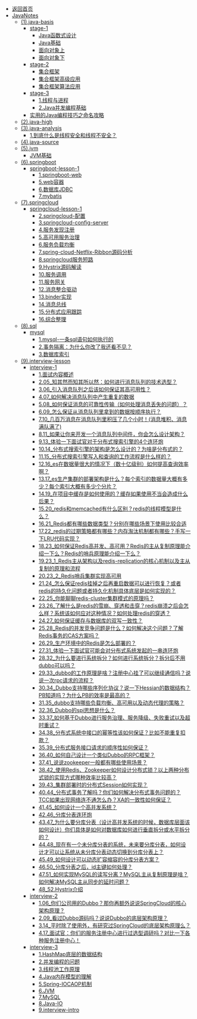- [返回首页](/)
- [JavaNotes](JavaNotes/)
  - [(1).java-basis](JavaNotes/(1).java-basis/)
    - [stage-1](JavaNotes/(1).java-basis/stage-1/)
      - [Java函数式设计](JavaNotes/(1).java-basis/stage-1/Java函数式设计.md)
      - [Java基础](JavaNotes/(1).java-basis/stage-1/Java基础.md)
      - [面向对象上](JavaNotes/(1).java-basis/stage-1/面向对象上.md)
      - [面向对象下](JavaNotes/(1).java-basis/stage-1/面向对象下.md)
    - [stage-2](JavaNotes/(1).java-basis/stage-2/)
      - [集合框架](JavaNotes/(1).java-basis/stage-2/集合框架.md)
      - [集合框架高级应用](JavaNotes/(1).java-basis/stage-2/集合框架高级应用.md)
      - [集合框架算法应用](JavaNotes/(1).java-basis/stage-2/集合框架算法应用.md)
    - [stage-3](JavaNotes/(1).java-basis/stage-3/)
      - [1.线程与进程](JavaNotes/(1).java-basis/stage-3/1.线程与进程.md)
      - [2.Java并发编程基础](JavaNotes/(1).java-basis/stage-3/2.Java并发编程基础.md)
    - [实用的Java编程技巧之命名攻略](JavaNotes/(1).java-basis/实用的Java编程技巧之命名攻略.md)
  - [(2).java-high](JavaNotes/(2).java-high/)
  - [(3).java-analysis](JavaNotes/(3).java-analysis/)
    - [1.到底什么是线程安全和线程不安全？](JavaNotes/(3).java-analysis/1.到底什么是线程安全和线程不安全？.md)
  - [(4).java-source](JavaNotes/(4).java-source/)
  - [(5).jvm](JavaNotes/(5).jvm/)
    - [JVM基础](JavaNotes/(5).jvm/JVM基础.md)
  - [(6).springboot](JavaNotes/(6).springboot/)
    - [springboot-lesson-1](JavaNotes/(6).springboot/springboot-lesson-1/)
      - [1.springboot-web](JavaNotes/(6).springboot/springboot-lesson-1/1.springboot-web.md)
      - [5.web容器](JavaNotes/(6).springboot/springboot-lesson-1/5.web容器.md)
      - [6.数据库JDBC](JavaNotes/(6).springboot/springboot-lesson-1/6.数据库JDBC.md)
      - [7.mybatis](JavaNotes/(6).springboot/springboot-lesson-1/7.mybatis.md)
  - [(7).springcloud](JavaNotes/(7).springcloud/)
    - [springcloud-lesson-1](JavaNotes/(7).springcloud/springcloud-lesson-1/)
      - [2.springcloud-配置](JavaNotes/(7).springcloud/springcloud-lesson-1/2.springcloud-配置.md)
      - [3.springcloud-config-server](JavaNotes/(7).springcloud/springcloud-lesson-1/3.springcloud-config-server.md)
      - [4.服务发现注册](JavaNotes/(7).springcloud/springcloud-lesson-1/4.服务发现注册.md)
      - [5.高可用服务治理](JavaNotes/(7).springcloud/springcloud-lesson-1/5.高可用服务治理.md)
      - [6.服务负载均衡](JavaNotes/(7).springcloud/springcloud-lesson-1/6.服务负载均衡.md)
      - [7.spring-cloud-Netflix-Ribbon源码分析](JavaNotes/(7).springcloud/springcloud-lesson-1/7.spring-cloud-Netflix-Ribbon源码分析.md)
      - [8.springcloud服务短路](JavaNotes/(7).springcloud/springcloud-lesson-1/8.springcloud服务短路.md)
      - [9.Hystrix源码解读](JavaNotes/(7).springcloud/springcloud-lesson-1/9.Hystrix源码解读.md)
      - [10.服务调用](JavaNotes/(7).springcloud/springcloud-lesson-1/10.服务调用.md)
      - [11.服务网关](JavaNotes/(7).springcloud/springcloud-lesson-1/11.服务网关.md)
      - [12.消息整合驱动](JavaNotes/(7).springcloud/springcloud-lesson-1/12.消息整合驱动.md)
      - [13.binder实现](JavaNotes/(7).springcloud/springcloud-lesson-1/13.binder实现.md)
      - [14.消息总线](JavaNotes/(7).springcloud/springcloud-lesson-1/14.消息总线.md)
      - [15.分布式应用跟踪](JavaNotes/(7).springcloud/springcloud-lesson-1/15.分布式应用跟踪.md)
      - [16.综合整理](JavaNotes/(7).springcloud/springcloud-lesson-1/16.综合整理.md)
  - [(8).sql](JavaNotes/(8).sql/)
    - [mysql](JavaNotes/(8).sql/mysql/)
      - [1.mysql-一条sql语句如何执行的](JavaNotes/(8).sql/mysql/1.mysql-一条sql语句如何执行的.md)
      - [2.事务隔离：为什么你改了我还看不见？](JavaNotes/(8).sql/mysql/2.事务隔离：为什么你改了我还看不见？.md)
      - [3.数据库索引](JavaNotes/(8).sql/mysql/3.数据库索引.md)
  - [(9).interview-lesson](JavaNotes/(9).interview-lesson/)
    - [interview-1](JavaNotes/(9).interview-lesson/interview-1/)
      - [1.面试内容概述](JavaNotes/(9).interview-lesson/interview-1/1.面试内容概述.md)
      - [2.05_知其然而知其所以然：如何进行消息队列的技术选型？](JavaNotes/(9).interview-lesson/interview-1/2.05_知其然而知其所以然：如何进行消息队列的技术选型？.md)
      - [3.06_引入消息队列之后该如何保证其高可用性？](JavaNotes/(9).interview-lesson/interview-1/3.06_引入消息队列之后该如何保证其高可用性？.md)
      - [4.07_如何解决消息队列中产生重复的数据](JavaNotes/(9).interview-lesson/interview-1/4.07_如何解决消息队列中产生重复的数据.md)
      - [5.08_如何保证消息的可靠性传输（如何处理消息丢失的问题）？](JavaNotes/(9).interview-lesson/interview-1/5.08_如何保证消息的可靠性传输（如何处理消息丢失的问题）？.md)
      - [6.09_怎么保证从消息队列里拿到的数据按顺序执行？](JavaNotes/(9).interview-lesson/interview-1/6.09_怎么保证从消息队列里拿到的数据按顺序执行？.md)
      - [7.10_几百万消息在消息队列里积压了几个小时！(消息堆积、消息满队满了)](JavaNotes/(9).interview-lesson/interview-1/7.10_几百万消息在消息队列里积压了几个小时！(消息堆积、消息满队满了).md)
      - [8.11_如果让你来开发一个消息队列中间件，你会怎么设计架构？](JavaNotes/(9).interview-lesson/interview-1/8.11_如果让你来开发一个消息队列中间件，你会怎么设计架构？.md)
      - [9.13_体验一下面试官对于分布式搜索引擎的4个连环炮](JavaNotes/(9).interview-lesson/interview-1/9.13_体验一下面试官对于分布式搜索引擎的4个连环炮.md)
      - [10.14_分布式搜索引擎的架构是怎么设计的？为啥是分布式的？](JavaNotes/(9).interview-lesson/interview-1/10.14_分布式搜索引擎的架构是怎么设计的？为啥是分布式的？.md)
      - [11.15_分布式搜索引擎写入和查询的工作流程是什么样的？](JavaNotes/(9).interview-lesson/interview-1/11.15_分布式搜索引擎写入和查询的工作流程是什么样的？.md)
      - [12.16_es在数据量很大的情况下（数十亿级别）如何提高查询效率啊？](JavaNotes/(9).interview-lesson/interview-1/12.16_es在数据量很大的情况下（数十亿级别）如何提高查询效率啊？.md)
      - [13.17_es生产集群的部署架构是什么？每个索引的数据量大概有多少？每个索引大概有多少个分片？](JavaNotes/(9).interview-lesson/interview-1/13.17_es生产集群的部署架构是什么？每个索引的数据量大概有多少？每个索引大概有多少个分片？.md)
      - [14.19_在项目中缓存是如何使用的？缓存如果使用不当会造成什么后果？](JavaNotes/(9).interview-lesson/interview-1/14.19_在项目中缓存是如何使用的？缓存如果使用不当会造成什么后果？.md)
      - [15.20_redis和memcached有什么区别？redis的线程模型是什么？](JavaNotes/(9).interview-lesson/interview-1/15.20_redis和memcached有什么区别？redis的线程模型是什么？.md)
      - [16.21_Redis都有哪些数据类型？分别在哪些场景下使用比较合适](JavaNotes/(9).interview-lesson/interview-1/16.21_Redis都有哪些数据类型？分别在哪些场景下使用比较合适.md)
      - [17.22_redis的过期策略都有哪些？内存淘汰机制都有哪些？手写一下LRU代码实现？](JavaNotes/(9).interview-lesson/interview-1/17.22_redis的过期策略都有哪些？内存淘汰机制都有哪些？手写一下LRU代码实现？.md)
      - [18.23_如何保证Redis高并发、高可用？Redis的主从复制原理能介绍一下么？Redis的哨兵原理能介绍一下么？](JavaNotes/(9).interview-lesson/interview-1/18.23_如何保证Redis高并发、高可用？Redis的主从复制原理能介绍一下么？Redis的哨兵原理能介绍一下么？.md)
      - [19.23_1_Redis主从架构以及redis-replication的核心机制以及主从复制的原理和流程](JavaNotes/(9).interview-lesson/interview-1/19.23_1_Redis主从架构以及redis-replication的核心机制以及主从复制的原理和流程.md)
      - [20.23_2_Redis哨兵集群实现高可用](JavaNotes/(9).interview-lesson/interview-1/20.23_2_Redis哨兵集群实现高可用.md)
      - [21.24_怎么保证redis挂掉之后再重启数据可以进行恢复？或者redis的持久化问题或者持久化机制具体底层是如何实现的？](JavaNotes/(9).interview-lesson/interview-1/21.24_怎么保证redis挂掉之后再重启数据可以进行恢复？或者redis的持久化问题或者持久化机制具体底层是如何实现的？.md)
      - [22.25_你能聊聊redis-cluster集群模式的原理吗？](JavaNotes/(9).interview-lesson/interview-1/22.25_你能聊聊redis-cluster集群模式的原理吗？.md)
      - [23.26_了解什么是redis的雪崩、穿透和击穿？redis崩溃之后会怎么样？系统该如何应对这种情况？如何处理redis的穿透？](JavaNotes/(9).interview-lesson/interview-1/23.26_了解什么是redis的雪崩、穿透和击穿？redis崩溃之后会怎么样？系统该如何应对这种情况？如何处理redis的穿透？.md)
      - [24.27_如何保证缓存与数据库的双写一致性？](JavaNotes/(9).interview-lesson/interview-1/24.27_如何保证缓存与数据库的双写一致性？.md)
      - [25.28_Redis的并发竞争问题是什么？如何解决这个问题？了解Redis事务的CAS方案吗？](JavaNotes/(9).interview-lesson/interview-1/25.28_Redis的并发竞争问题是什么？如何解决这个问题？了解Redis事务的CAS方案吗？.md)
      - [26.29_生产环境中的Redis是怎么部署的？](JavaNotes/(9).interview-lesson/interview-1/26.29_生产环境中的Redis是怎么部署的？.md)
      - [27.31_体验一下面试官可能会对分布式系统发起的一串连环炮](JavaNotes/(9).interview-lesson/interview-1/27.31_体验一下面试官可能会对分布式系统发起的一串连环炮.md)
      - [28.32_为什么要进行系统拆分？如何进行系统拆分？拆分后不用dubbo可以吗？](JavaNotes/(9).interview-lesson/interview-1/28.32_为什么要进行系统拆分？如何进行系统拆分？拆分后不用dubbo可以吗？.md)
      - [29.33_dubbo的工作原理是啥？注册中心挂了可以继续通信吗？说说一次rpc请求的流程？](JavaNotes/(9).interview-lesson/interview-1/29.33_dubbo的工作原理是啥？注册中心挂了可以继续通信吗？说说一次rpc请求的流程？.md)
      - [30.34_Dubbo支持哪些序列化协议？说一下Hessian的数据结构？PB知道吗？为什么PB的效率是最高的？](JavaNotes/(9).interview-lesson/interview-1/30.34_Dubbo支持哪些序列化协议？说一下Hessian的数据结构？PB知道吗？为什么PB的效率是最高的？.md)
      - [31.35_dubbo支持哪些负载均衡、高可用以及动态代理的策略？](JavaNotes/(9).interview-lesson/interview-1/31.35_dubbo支持哪些负载均衡、高可用以及动态代理的策略？.md)
      - [32.36_Dubbo的spi思想是什么？](JavaNotes/(9).interview-lesson/interview-1/32.36_Dubbo的spi思想是什么？.md)
      - [33.37_如何基于Dubbo进行服务治理、服务降级、失败重试以及超时重试？](JavaNotes/(9).interview-lesson/interview-1/33.37_如何基于Dubbo进行服务治理、服务降级、失败重试以及超时重试？.md)
      - [34.38_分布式系统中接口的幂等性该如何保证？比如不能重复扣款？](JavaNotes/(9).interview-lesson/interview-1/34.38_分布式系统中接口的幂等性该如何保证？比如不能重复扣款？.md)
      - [35.39_分布式服务接口请求的顺序性如何保证？](JavaNotes/(9).interview-lesson/interview-1/35.39_分布式服务接口请求的顺序性如何保证？.md)
      - [36.40_如何自己设计一个类似Dubbo的RPC框架？](JavaNotes/(9).interview-lesson/interview-1/36.40_如何自己设计一个类似Dubbo的RPC框架？.md)
      - [37.41_说说zookeeper一般都有哪些使用场景？](JavaNotes/(9).interview-lesson/interview-1/37.41_说说zookeeper一般都有哪些使用场景？.md)
      - [38.42_使用Redis、Zookeeper如何设计分布式锁？以上两种分布式锁的实现方式哪种效率比较高？](JavaNotes/(9).interview-lesson/interview-1/38.42_使用Redis、Zookeeper如何设计分布式锁？以上两种分布式锁的实现方式哪种效率比较高？.md)
      - [39.43_集群部署时的分布式Session如何实现？](JavaNotes/(9).interview-lesson/interview-1/39.43_集群部署时的分布式Session如何实现？.md)
      - [40.44_分布式事务了解吗？你们如何解决分布式事务问题的？TCC如果出现网络连不通怎么办？XA的一致性如何保证？](JavaNotes/(9).interview-lesson/interview-1/40.44_分布式事务了解吗？你们如何解决分布式事务问题的？TCC如果出现网络连不通怎么办？XA的一致性如何保证？.md)
      - [41.45_如何设计一个高并发系统？](JavaNotes/(9).interview-lesson/interview-1/41.45_如何设计一个高并发系统？.md)
      - [42.46_分库分表连环炮](JavaNotes/(9).interview-lesson/interview-1/42.46_分库分表连环炮.md)
      - [43.47_为什么要分库分表（设计高并发系统的时候，数据库层面该如何设计）你们具体是如何对数据库如何进行垂直拆分或水平拆分的？](JavaNotes/(9).interview-lesson/interview-1/43.47_为什么要分库分表（设计高并发系统的时候，数据库层面该如何设计）你们具体是如何对数据库如何进行垂直拆分或水平拆分的？.md)
      - [44.48_现在有一个未分库分表的系统，未来要分库分表，如何设计才可以让系统从未分库分表动态切换到分库分表上？](JavaNotes/(9).interview-lesson/interview-1/44.48_现在有一个未分库分表的系统，未来要分库分表，如何设计才可以让系统从未分库分表动态切换到分库分表上？.md)
      - [45.49_如何设计可以动态扩容缩容的分库分表方案？](JavaNotes/(9).interview-lesson/interview-1/45.49_如何设计可以动态扩容缩容的分库分表方案？.md)
      - [46.50_分库分表之后，id主键如何处理？](JavaNotes/(9).interview-lesson/interview-1/46.50_分库分表之后，id主键如何处理？.md)
      - [47.51_如何实现MySQL的读写分离？MySQL主从复制原理是啥？如何解决MySQL主从同步的延时问题？](JavaNotes/(9).interview-lesson/interview-1/47.51_如何实现MySQL的读写分离？MySQL主从复制原理是啥？如何解决MySQL主从同步的延时问题？.md)
      - [48_52.Hystrix介绍](JavaNotes/(9).interview-lesson/interview-1/48_52.Hystrix介绍.md)
    - [interview-2](JavaNotes/(9).interview-lesson/interview-2/)
      - [1.06_你们公司用的Dubbo？那你再额外说说SpringCloud的核心架构原理？](JavaNotes/(9).interview-lesson/interview-2/1.06_你们公司用的Dubbo？那你再额外说说SpringCloud的核心架构原理？.md)
      - [2.09_看过Dubbo源码吗？说说Dubbo的底层架构原理？](JavaNotes/(9).interview-lesson/interview-2/2.09_看过Dubbo源码吗？说说Dubbo的底层架构原理？.md)
      - [3.14_平时除了使用外，有研究过SpringCloud的底层架构原理么？](JavaNotes/(9).interview-lesson/interview-2/3.14_平时除了使用外，有研究过SpringCloud的底层架构原理么？.md)
      - [4.17_面试官：你们的服务注册中心进行过选型调研吗？对比一下各种服务注册中心！](JavaNotes/(9).interview-lesson/interview-2/4.17_面试官：你们的服务注册中心进行过选型调研吗？对比一下各种服务注册中心！.md)
    - [interview-3](JavaNotes/(9).interview-lesson/interview-3/)
      - [1.HashMap底层的数据结构](JavaNotes/(9).interview-lesson/interview-3/1.HashMap底层的数据结构.md)
      - [2.并发编程的问题](JavaNotes/(9).interview-lesson/interview-3/2.并发编程的问题.md)
      - [3.线程池工作原理](JavaNotes/(9).interview-lesson/interview-3/3.线程池工作原理.md)
      - [4.Java内存模型的理解](JavaNotes/(9).interview-lesson/interview-3/4.Java内存模型的理解.md)
      - [5.Spring-IOCAOP机制](JavaNotes/(9).interview-lesson/interview-3/5.Spring-IOCAOP机制.md)
      - [6.JVM](JavaNotes/(9).interview-lesson/interview-3/6.JVM.md)
      - [7.MySQL](JavaNotes/(9).interview-lesson/interview-3/7.MySQL.md)
      - [8.Java-IO](JavaNotes/(9).interview-lesson/interview-3/8.Java-IO.md)
      - [9.interview-intro](JavaNotes/(9).interview-lesson/interview-3/9.interview-intro.md)
